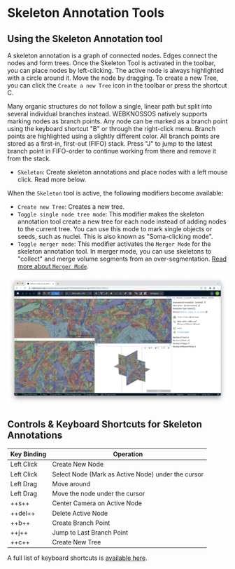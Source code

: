 # Skeleton Annotation Tools

## Using the Skeleton Annotation tool

A skeleton annotation is a graph of connected nodes. Edges connect the nodes and form trees. Once the Skeleton Tool is activated in the toolbar, you can place nodes by left-clicking. The active node is always highlighted with a circle around it. Move the node by dragging. To create a new Tree, you can click the `Create a new Tree` icon in the toolbar or press the shortcut C. 

Many organic structures do not follow a single, linear path but split into several individual branches instead. WEBKNOSSOS natively supports marking nodes as branch points. Any node can be marked as a branch point using the keyboard shortcut "B" or through the right-click menu. Branch points are highlighted using a slightly different color. All branch points are stored as a first-in, first-out (FIFO) stack. Press "J" to jump to the latest branch point in FIFO-order to continue working from there and remove it from the stack.

- `Skeleton`: Create skeleton annotations and place nodes with a left mouse click. Read more below.

When the `Skeleton` tool is active, the following modifiers become available:

- `Create new Tree`: Creates a new tree.
- `Toggle single node tree mode`: This modifier makes the skeleton annotation tool create a new tree for each node instead of adding nodes to the current tree. You can use this mode to mark single objects or seeds, such as nuclei. This is also known as "Soma-clicking mode".
- `Toggle merger mode`: This modifier activates the `Merger Mode` for the skeleton annotation tool. In merger mode, you can use skeletons to "collect" and merge volume segments from an over-segmentation. [Read more about `Merger Mode`](../proofreading/merger_mode.md).

![Skeleton Tool modifiers](../images/skeleton_tool_modifiers.jpeg)

## Controls & Keyboard Shortcuts for Skeleton Annotations


| Key Binding | Operation                                          |
| ----------- | -------------------------------------------------- |
| Left Click  | Create New Node                                    |
| Left Click  | Select Node (Mark as Active Node) under the cursor |
| Left Drag   | Move around                                        |
| Left Drag   | Move the node under the cursor                     |
| ++s++           | Center Camera on Active Node                       |
| ++del++         | Delete Active Node                                 |
| ++b++           | Create Branch Point                                |
| ++j++           | Jump to Last Branch Point                          |
| ++c++           | Create New Tree                                    |


A full list of keyboard shortcuts is [available here](../ui/keyboard_shortcuts.md).